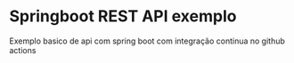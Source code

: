 # Springboot REST API exemplo

Exemplo basico de api com spring boot com integração continua no github actions

